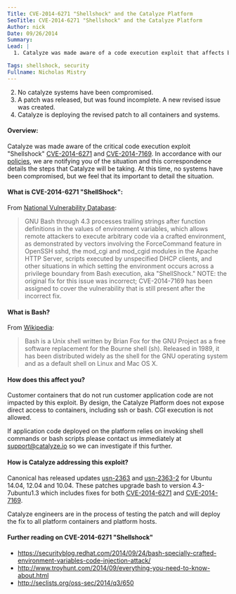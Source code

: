 ```yaml
---
Title: CVE-2014-6271 "Shellshock" and the Catalyze Platform
SeoTitle: CVE-2014-6271 "Shellshock" and the Catalyze Platform
Author: nick
Date: 09/26/2014
Summary: 
Lead: |
  1. Catalyze was made aware of a code execution exploit that affects bash.

Tags: shellshock, security
Fullname: Nicholas Mistry
---
```

2. No catalyze systems have been compromised.
3. A patch was released, but was found incomplete. A new revised issue was created.
4. Catalyze is deploying the revised patch to all containers and systems.

#### Overview:

Catalyze was made aware of the critical code execution exploit "Shellshock" [CVE-2014-6271](http://web.nvd.nist.gov/view/vuln/detail?vulnId=CVE-2014-6271) and [CVE-2014-7169](http://web.nvd.nist.gov/view/vuln/detail?vulnId=CVE-2014-7169).  In accordance with our [policies](https://catalyze.io/policy/#catalyze-breach-policy), we are notifying you of the situation and this correspondence details the steps that Catalyze will be taking.   At this time, no systems have been compromised, but we feel that its important to detail the situation.

#### What is CVE-2014-6271 "ShellShock":

From [National Vulnerability Database](http://web.nvd.nist.gov/view/vuln/detail?vulnId=CVE-2014-6271):

> GNU Bash through 4.3 processes trailing strings after function definitions in the values of environment variables, which allows remote attackers to execute arbitrary code via a crafted environment, as demonstrated by vectors involving the ForceCommand feature in OpenSSH sshd, the mod_cgi and mod_cgid modules in the Apache HTTP Server, scripts executed by unspecified DHCP clients, and other situations in which setting the environment occurs across a privilege boundary from Bash execution, aka "ShellShock." NOTE: the original fix for this issue was incorrect; CVE-2014-7169 has been assigned to cover the vulnerability that is still present after the incorrect fix.

#### What is Bash?

From [Wikipedia](http://en.wikipedia.org/wiki/Bash_\(Unix_shell\)):

> Bash is a Unix shell written by Brian Fox for the GNU Project as a free software replacement for the Bourne shell (sh). Released in 1989, it has been distributed widely as the shell for the GNU operating system and as a default shell on Linux and Mac OS X.

#### How does this affect you?

Customer containers that do not run customer application code are not impacted by this exploit.  By design, the Catalyze Platform does not expose direct access to containers, including ssh or bash.  CGI execution is not allowed.

If application code deployed on the platform relies on invoking shell commands or bash scripts please contact us immediately at [support@catalyze.io](mailto:support@catalyze.io) so we can investigate if this further.

#### How is Catalyze addressing this exploit?

Canonical has released updates [usn-2363](http://www.ubuntu.com/usn/usn-2351-1/) and [usn-2363-2](http://www.ubuntu.com/usn/usn-2363-2/) for Ubuntu 14.04, 12.04 and 10.04.   These patches upgrade bash to version 4.3-7ubuntu1.3 which includes fixes for both [CVE-2014-6271](http://web.nvd.nist.gov/view/vuln/detail?vulnId=CVE-2014-6271) and [CVE-2014-7169](http://web.nvd.nist.gov/view/vuln/detail?vulnId=CVE-2014-7169).

Catalyze engineers are in the process of testing the patch and will deploy the fix to all platform containers and platform hosts.

#### Further reading on CVE-2014-6271 "Shellshock"

- https://securityblog.redhat.com/2014/09/24/bash-specially-crafted-environment-variables-code-injection-attack/
- http://www.troyhunt.com/2014/09/everything-you-need-to-know-about.html
- http://seclists.org/oss-sec/2014/q3/650
